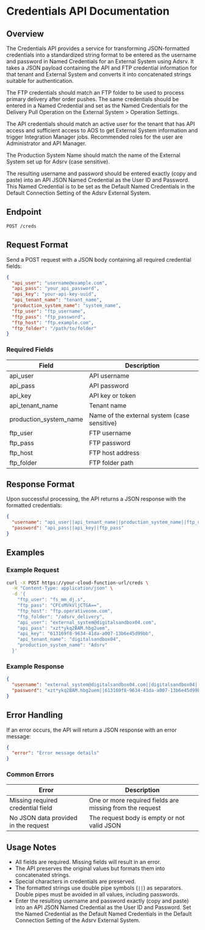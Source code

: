 # Credentials API Documentation

## Overview

The Credentials API provides a service for transforming JSON-formatted credentials into a standardized string format to be entered as the username and password in Named Credentials for an External System using Adsrv. It takes a JSON payload containing the API and FTP credential information for that tenant and External System and converts it into concatenated strings suitable for authentication. 

The FTP credentials should match an FTP folder to be used to process primary delivery after order pushes. The same credentials should be entered in a Named Credential and set as the Named Credentials for the Delivery Pull Operation on the External System > Operation Settings.

The API credentials should match an active user for the tenant that has API access and sufficient access to AOS to get External System information and trigger Integration Manager jobs. Recommended roles for the user are Administrator and API Manager.

The Production System Name should match the name of the External System set up for Adsrv (case sensitive).

The resulting username and password should be entered exactly (copy and paste) into an API JSON Named Credential as the User ID and Password. This Named Credential is to be set as the Default Named Credentials in the Default Connection Setting of the Adsrv External System.

## Endpoint

```
POST /creds
```

## Request Format

Send a POST request with a JSON body containing all required credential fields:

```json
{
  "api_user": "username@example.com",
  "api_pass": "your_api_password",
  "api_key": "your-api-key-uuid",
  "api_tenant_name": "tenant_name",
  "production_system_name": "system_name",
  "ftp_user": "ftp_username",
  "ftp_pass": "ftp_password",
  "ftp_host": "ftp.example.com",
  "ftp_folder": "/path/to/folder"
}
```

### Required Fields

| Field | Description |
|-------|-------------|
| api_user | API username |
| api_pass | API password |
| api_key | API key or token |
| api_tenant_name | Tenant name |
| production_system_name | Name of the external system (case sensitive) |
| ftp_user | FTP username |
| ftp_pass | FTP password |
| ftp_host | FTP host address |
| ftp_folder | FTP folder path |

## Response Format

Upon successful processing, the API returns a JSON response with the formatted credentials:

```json
{
  "username": "api_user||api_tenant_name||production_system_name||ftp_user||ftp_host||ftp_folder",
  "password": "api_pass||api_key||ftp_pass"
}
```

## Examples

### Example Request

```bash
curl -X POST https://your-cloud-function-url/creds \
  -H "Content-Type: application/json" \
  -d '{
    "ftp_user": "fs_mm_dj.s",
    "ftp_pass": "CFCsMVkVljCTGA==",
    "ftp_host": "ftp.operativeone.com",
    "ftp_folder": "/adsrv_delivery",
    "api_user": "external_system@digitalsandbox04.com",
    "api_pass": "xzt*ykq2BAM.hbg2uem",
    "api_key": "613169f8-9634-41da-a007-13b6e45d99bb",
    "api_tenant_name": "digitalsandbox04",
    "production_system_name": "Adsrv"
  }'
```

### Example Response

```json
{
  "username": "external_system@digitalsandbox04.com||digitalsandbox04||Adsrv||fs_mm_dj.s||ftp.operativeone.com||/adsrv_delivery",
  "password": "xzt*ykq2BAM.hbg2uem||613169f8-9634-41da-a007-13b6e45d99bb||CFCsMVkVljCTGA=="
}
```

## Error Handling

If an error occurs, the API will return a JSON response with an error message:

```json
{
  "error": "Error message details"
}
```

### Common Errors

| Error | Description |
|-------|-------------|
| Missing required credential field | One or more required fields are missing from the request |
| No JSON data provided in the request | The request body is empty or not valid JSON |

## Usage Notes

- All fields are required. Missing fields will result in an error.
- The API preserves the original values but formats them into concatenated strings.
- Special characters in credentials are preserved.
- The formatted strings use double pipe symbols (`||`) as separators. Double pipes must be avoided in all values, including passwords.
- Enter the resulting username and password exactly (copy and paste) into an API JSON Named Credential as the User ID and Password. Set the Named Credential as the Default Named Credentials in the Default Connection Setting of the Adsrv External System.

